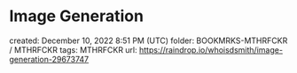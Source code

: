 # Image Generation

created: December 10, 2022 8:51 PM (UTC)
folder: BOOKMRKS-MTHRFCKR / MTHRFCKR
tags: MTHRFCKR
url: https://raindrop.io/whoisdsmith/image-generation-29673747